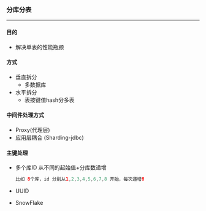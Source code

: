 ### 分库分表

------

#### 目的

* 解决单表的性能瓶颈

#### 方式

* 垂直拆分
  * 多数据库
* 水平拆分
  * 表按键值hash分多表

#### 中间件处理方式

* Proxy(代理层)
* 应用层耦合 (Sharding-jdbc)

#### 主键处理

* 多个库ID 从不同的起始值+分库数递增

  ```java
  比如 8个库，id 分别从1,2,3,4,5,6,7,8 开始，每次递增8
  ```

* UUID

* SnowFlake

  